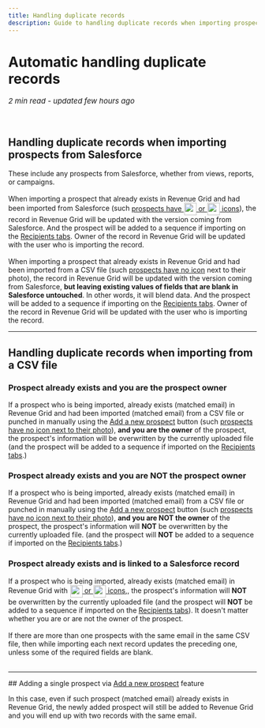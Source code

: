 ```yaml
---
title: Handling duplicate records
description: Guide to handling duplicate records when importing prospects from Salesforce and when importing from a CSV file
---
```




# Automatic handling duplicate records

<p style="font-size:15px"><i>2 min read - updated few hours ago</i> </p>
<!-- ShareThis BEGIN -->
<div class="addthis_inline_share_toolbox"></div>
<!-- End ShareThis -->
<br>

## Handling duplicate records when importing prospects from Salesforce</a> 

These include any prospects from Salesforce, whether from views, reports, or campaigns.
<br><br>
When importing a prospect that already exists in Revenue Grid and had been imported from Salesforce (such <a href="../prospect-profile/">prospects have <img src="../../assets/images/People/contact.svg" style="display: inline-block;vertical-align: middle;width: 25px;margin-left: 1px;height: 25px;object-fit: contain;"> or <img src="../../assets/images/People/lead.svg" style="display: inline-block;vertical-align: middle;width: 25px;margin-left: 1px;height: 25px;object-fit: contain;"> icons</a>), the record in Revenue Grid will be updated with the version coming from Salesforce. And the prospect will be added to a sequence if importing on the <a href="../Recipients/">Recipients tabs</a>. Owner of the record in Revenue Grid will be updated with the user who is importing the record.
<br><br>
When importing a prospect that already exists in Revenue Grid and had been imported from a CSV file (such <a href="../prospect-profile/">prospects have no icon</a> next to their photo), the record in Revenue Grid will be updated with the version coming from Salesforce, <b>but leaving existing values of fields that are blank in Salesforce untouched</b>. In other words, it will blend data. And the prospect will be added to a sequence if importing on the <a href="../Recipients/">Recipients tabs</a>. Owner of the record in Revenue Grid will be updated with the user who is importing the record.
<br>
<hr>

## Handling duplicate records when importing from a CSV file 

### Prospect already exists and you are the prospect owner

If a prospect who is being imported, already exists (matched email) in Revenue Grid and had been imported (matched email) from a CSV file or punched in manually using the <a href="../Recipients/#where_i_can_add_recipients_from">Add a new prospect</a> button (such <a href="../prospect-profile/">prospects have no icon next to their photo</a>), <b>and you are the owner</b> of the prospect, the prospect's information will be overwritten by the currently uploaded file (and the prospect will be added to a sequence if imported on the <a href="../Recipients/">Recipients tabs</a>.)
<br>

### Prospect already exists and you are NOT the prospect owner

If a prospect who is being imported, already exists (matched email) in Revenue Grid and had been imported (matched email) from a CSV file or punched in manually using the <a href="../Recipients/#where_i_can_add_recipients_from">Add a new prospect</a> button (such <a href="../prospect-profile/">prospects have no icon next to their photo</a>), <b>and you are <b>NOT</b> the owner</b> of the prospect, the prospect's information will <b>NOT</b> be overwritten by the currently uploaded file. (and the prospect will <b>NOT</b> be added to a sequence if imported on the <a href="../Recipients/">Recipients tabs</a>.)
<br>


### Prospect already exists and is linked to a Salesforce record

If a prospect who is being imported, already exists (matched email) in Revenue Grid with <a href="../prospect-profile/"><img src="../../assets/images/People/contact.svg" style="display: inline-block;vertical-align: middle;width: 25px;margin-left: 1px;height: 25px;object-fit: contain;"> or <img src="../../assets/images/People/lead.svg" style="display: inline-block;vertical-align: middle;width: 25px;margin-left: 1px;height: 25px;object-fit: contain;"> icons</a>,, the prospect's information will <b>NOT</b> be overwritten by the currently uploaded file (and the prospect will <b>NOT</b> be added to a sequence if imported on the <a href="../Recipients/">Recipients tabs</a>). It doesn't matter whether you are or are not the owner of the prospect.
<br><br>
If there are more than one prospects with the same email in the same CSV file, then while importing each next record updates the preceding one, unless some of the required fields are blank.
<br> <br>
<hr>
## Adding a single prospect via <a href="../Recipients/#where_i_can_add_recipients_from">Add a new prospect</a> feature
 
In this case, even if such prospect (matched email) already exists in Revenue Grid, the newly added prospect will still be added to Revenue Grid and you will end up with two records with the same email.

<br>






